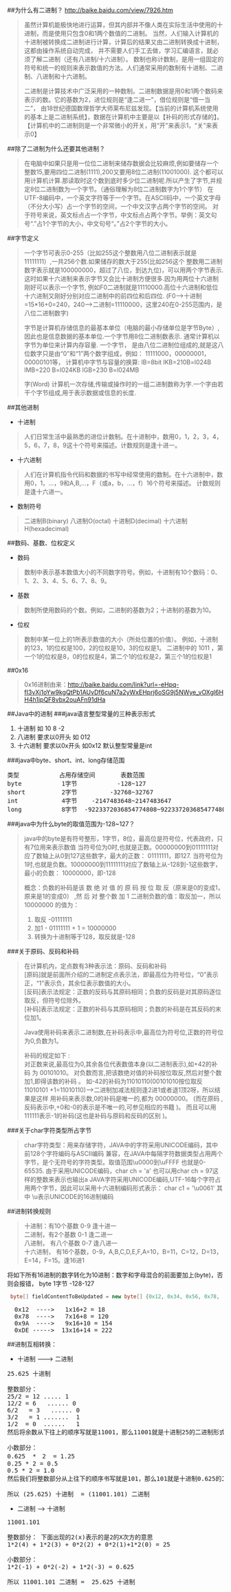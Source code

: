 ##为什么有二进制？
<http://baike.baidu.com/view/7926.htm>
> 虽然计算机能极快地进行运算，但其内部并不像人类在实际生活中使用的十进制，而是使用只包含0和1两个数值的二进制。
> 当然，人们输入计算机的十进制被转换成二进制进行计算，计算后的结果又由二进制转换成十进制，这都由操作系统自动完成，
> 并不需要人们手工去做，学习汇编语言，就必须了解二进制（还有八进制/十六进制）。
>  数制也称计数制，是用一组固定的符号和统一的规则来表示数值的方法。人们通常采用的数制有十进制、二进制、八进制和十六进制。
>  
> 二进制是计算技术中广泛采用的一种数制。二进制数据是用0和1两个数码来表示的数。它的基数为2，进位规则是“逢二进一”，借位规则是“借一当二”，
> 由18世纪德国数理哲学大师莱布尼兹发现。【当前的计算机系统使用的基本上是二进制系统】，数据在计算机中主要是以【补码的形式存储的】。
> 【计算机中的二进制则是一个非常微小的开关，用“开”来表示1，“关”来表示0】


##除了二进制为什么还要其他进制？
> 在电脑中如果只是用一位位二进制来储存数据会比较麻烦,例如要储存一个整数15,要用四位二进制(1111),200又要用8位二进制(11001000).
> 这个都可以用计算机计算.那读取时这个数到底时多少位二进制呢.所以产生了字节,并规定8位二进制数为一个字节。（通俗理解为8位二进制数字为1个字节）
> 在UTF-8编码中，一个英文字符等于一个字节。在ASCII码中，一个英文字母（不分大小写）占一个字节的空间，一个中文汉字占两个字节的空间。 
> 对于符号来说，英文标点占一个字节，中文标点占两个字节。举例：英文句号“.”占1个字节的大小，中文句号“。”占2个字节的大小。


##字节定义
> 一个字节可表示0-255（比如255这个整数用八位二进制表示就是11111111）,一共256个数.如果储存的数大于255(比如256这个
> 整数用二进制数字表示就是100000000，超过了八位，到达九位)，可以用两个字节表示.
> 这时如果十六进制来表示字节又会比十进制方便很多.因为用两位十六进制刚好可以表示一个字节,
> 例如F0二进制就是11110000.高位十六进制和低位十六进制又刚好分别对应二进制中的前四位和后四位.
> (F0-->十进制=15*16+0=240，240-->二进制=11110000，这里240在0-255范围内，是八位二进制数字)
> 
> 字节是计算机存储信息的最基本单位（电脑的最小存储单位是字节Byte）,因此也是信息数据的基本单位.一个字节用8位二进制数表示.
> 通常计算机以字节为单位来计算内存容量.
> 一个字节， 是由八位二进制位组成的,就是这八位数字只是由“0”和“1”两个数字组成，例如： 11111000，00000001，00000101等，
> 计算机中字节与容量的换算:
> lB=8bit  lKB=210B=l024B
> lMB=220 B=l024KB lGB=230 B=l024MB 
> 
> 字(Word)
> 计算机一次存储,传输或操作时的一组二进制数称为字.一个字由若干个字节组成,用于表示数据或信息的长度.
> 

##其他进制
- 十进制
> 人们日常生活中最熟悉的进位计数制。在十进制中，数用0，1，2，3，4，5，6，7，8，9这十个符号来描述。计数规则是逢十进一。
> 

- 十六进制
> 人们在计算机指令代码和数据的书写中经常使用的数制。在十六进制中，数用0，1，…，9和A,B,…，F（或a，b，…，f）16个符号来描述。
> 计数规则是逢十六进一。
 

- 数制符号
> 二进制B(binary)
> 八进制O(octal)
> 十进制D(decimal)
> 十六进制H(hexadecimal)
 
##数码、基数、位权定义
- 数码

> 数制中表示基本数值大小的不同数字符号。例如，十进制有10个数码：0、1、2、3、4、5、6、7、8、9。

- 基数
> 数制所使用数码的个数。例如，二进制的基数为2；十进制的基数为10。

- 位权
> 数制中某一位上的1所表示数值的大小（所处位置的价值）。
> 例如，十进制的123，1的位权是100，2的位权是10，3的位权是1。
> 二进制中的 1011 ，第一个1的位权是8，0的位权是4，第二个1的位权是2，第三个1的位权是1



##0x16
> 0x16进制由来：http://baike.baidu.com/link?url=-eHpq-fI3vXj1oYw9kgQtPb1AUvDf6cuN7a2yWxEHprj6oSG9j5NWye_vOXgl6HH4h1ipQF8vbx2ouAFn91dHa


##Java中的进制
###java语言整型常量的三种表示形式
1. 十进制 如   10  8  -2
1. 八进制 要求以0开头  如 012
1. 十六进制  要求以0x开头  如0x12
默认整型常量是int

###java中byte、short、int、long存储范围
<pre>
类型           占用存储空间       表数范围
byte           1字节           -128~127                               可表达 2的8次方个数字                                                                       
short          2字节         -32768~32767                             可表达2的16次方个数字                                                                 
int            4字节    -2147483648~2147483647                        可表达2的32次方个数字                    
long           8字节  -9223372036854774808~9223372036854774807        可表达2的64次方个数字
</pre>

###java中为什么byte的取值范围为-128~127？
> java中的byte是有符号整形，1字节，8位，最高位是符号位，代表政府，只有7位用来表示数值
> 当符号位为0时,也就是正数。00000000到01111111对应了数轴上从0到127这些数字，最大的正数：  01111111，即127.
> 当符号位为1时,也就是负数。10000000到11111111对应了数轴上从-128到-1这些数字，最小的负数：  10000000，即-128   
> 
> 概念：负数的补码是该 数 绝 对 值 的 原 码 按 位 取 反（原来是0的变成1，原来是1的变成0） ,然 后 对 整个数 加 1
> 二进制负数的值：取反加一，所以 10000000 的值为：
> 1. 取反 -01111111
> 2. 加1  - 01111111 + 1 = 10000000
> 3. 转换为十进制等于128，取反就是-128

###关于原码、反码和补码
> 在计算机内，定点数有3种表示法：原码、反码和补码  
> [原码]就是前面所介绍的二进制定点表示法，即最高位为符号位，“0”表示正，“1”表示负，其余位表示数值的大小。  
> [反码]表示法规定：正数的反码与其原码相同；负数的反码是对其原码逐位取反，但符号位除外。  
> [补码]表示法规定：正数的补码与其原码相同；负数的补码是在其反码的末位加1。  
> 
> Java使用补码来表示二进制数,在补码表示中,最高位为符号位,正数的符号位为0,负数为1。
> 
> 补码的规定如下 :  
> 对正数来说,最高位为0,其余各位代表数值本身(以二进制表示),如+42的补 码 为 00101010。
> 对负数而言,把该数绝对值的补码按位取反,然后对整个数加1,即得该数的补码 。 
> 如-42的补码为11010110(00101010按位取反11010101 +1=11010110)-->二进制加减法规则逢2进1或者退1顶2呀，所以结果是这样
> 用补码来表示数,0的补码是唯一的,都为 00000000。 
> (而在原码 ,反码表示中,+0和-0的表示是不唯一的,可参见相应的书籍 )。 
> 而且可以用111111表示-1的补码(这也是补码与原码和反码的区别 )。

###关于char字符类型所占字节
> char字符类型：用来存储字符，JAVA中的字符采用UNICODE编码，其中前128个字符编码与ASCII编码
> 兼容，在JAVA中每隔字符数据类型占用两个字节，是个无符号的字符类型。取值范围\u0000到\uFFFF
> 也就是0-65535. 由于采用UNICODE编码，char ch = 'a'  也可以用char ch = 97这样的整数来表示也输出a
> JAVA字符采用UNICODE编码,UTF-16每个字符占用两个字节，因此可以采用十六进制编码形式表示：
> char c1 = '\u0061' 其中 \u表示UNICODE的16进制编码


##进制转换规则
> 十进制：有10个基数   0-9  逢十进一  
> 二进制，有2个基数     0-1   逢二进一  
> 八进制， 有八个基数   0-7  逢八进一  
> 十六进制， 有16个基数，0-9，A,B,C,D,E,F,A=10，B=11，C=12，D=13，E=14，F=15。逢16进1

将如下所有16进制的数字转化为10进制：数字和字母混合的前面要加上(byte)，否则会报错，
 byte        1字节                  -128-127
```java
 byte[] fieldContentToBeUpdated = new byte[] {0x12, 0x34, 0x56, 0x78, (byte) 0x9A, (byte) 0xBC, (byte) 0xDE, (byte) 0xF0};
```
<pre>
  0x12  ---->   1x16+2 = 18
  0x78  ---->   7x16+8 = 120
  0x9A  ---->   9x16+10 = 154
  0xDE ----->  13x16+14 = 222
</pre>

##进制互相转换：


- 十进制  --->   二进制
<pre>
25.625 十进制

整数部分：
25/2 = 12 ..... 1
12/2 = 6   ...... 0
6/2   = 3   ...... 0
3/2   = 1 .......  1
1/2  = 0  ......   1
然后将余数从下往上的顺序写就是11001，那么11001就是十进制25的二进制形式

小数部分：
0.625  *　2  = 1.25
0.25 * 2 = 0.5 
0.5 * 2 = 1.0
然后我们将整数部分从上往下的顺序书写就是101，那么101就是十进制0.625的二进制形式

所以 (25.625) 十进制  = (11001.101) 二进制
</pre>


- 二进制  -->  十进制
<pre>
11001.101

整数部分： 下面出现的2(x)表示的是2的X次方的意思
1*2(4) + 1*2(3) + 0*2(2) + 0*2(1)+1*2(0) = 25

小数部分：
1*2(-1) + 0*2(-2) + 1*2(-3) = 0.625

所以 11001.101 二进制 =  25.625 十进制
</pre>

